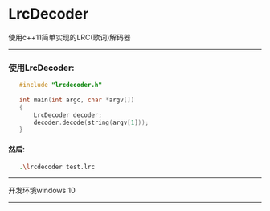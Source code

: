 ﻿# LrcDecoder

  使用c++11简单实现的LRC(歌词)解码器

------

### 使用LrcDecoder:

 ```c++
    #include "lrcdecoder.h"
    
    int main(int argc, char *argv[])
    {
        LrcDecoder decoder;
        decoder.decode(string(argv[1]));
    }
 ```
#### 然后:
 ```sh
    .\lrcdecoder test.lrc
 ```
------

  开发环境windows 10

------